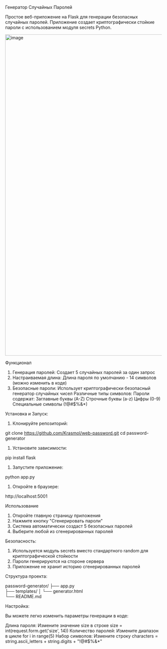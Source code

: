 Генератор Случайных Паролей

Простое веб-приложение на Flask для генерации безопасных случайных паролей. Приложение создает криптографически стойкие пароли с использованием модуля secrets Python.


<img width="1920" height="1032" alt="image" src="https://github.com/user-attachments/assets/eec76ae3-92b0-45b4-b5e6-0ee21a46d768" />




Функционал

1) Генерация паролей: Создает 5 случайных паролей за один запрос 
2) Настраиваемая длина: Длина пароля по умолчанию - 14 символов (можно изменить в коде)
3) Безопасные пароли: Использует криптографически безопасный генератор случайных чисел
Различные типы символов: Пароли содержат:
Заглавные буквы (A-Z)
Строчные буквы (a-z)
Цифры (0-9)
Специальные символы (!@#$%&*)

Установка и Запуск:

1. Клонируйте репозиторий:

git clone https://github.com/Krasmol/web-password.git
cd password-generator

1. Установите зависимости:

pip install flask

1. Запустите приложение:

python app.py

1. Откройте в браузере:

http://localhost:5001

Использование

1. Откройте главную страницу приложения
2. Нажмите кнопку "Сгенерировать пароли"
3. Система автоматически создаст 5 безопасных паролей
4. Выберите любой из сгенерированных паролей

Безопасность:

1) Используется модуль secrets вместо стандартного random для криптографической стойкости
2) Пароли генерируются на стороне сервера
3) Приложение не хранит историю сгенерированных паролей

Структура проекта: 

password-generator/
├── app.py                
├── templates/
│   └── generator.html     
└── README.md

Настройка: 

Вы можете легко изменить параметры генерации в коде:

Длина пароля: Измените значение size в строке size = int(request.form.get('size', 14))
Количество паролей: Измените диапазон в цикле for i in range(5)
Набор символов: Измените строку characters = string.ascii_letters + string.digits + "!@#$%&*"
